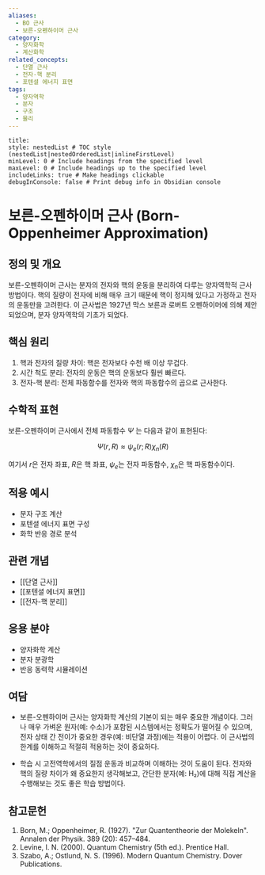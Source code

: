 ```yaml
---
aliases:
  - BO 근사
  - 보른-오펜하이머 근사
category:
  - 양자화학
  - 계산화학
related_concepts:
  - 단열 근사
  - 전자-핵 분리
  - 포텐셜 에너지 표면
tags:
  - 양자역학
  - 분자
  - 구조
  - 물리
---
```


```table-of-contents
title: 
style: nestedList # TOC style (nestedList|nestedOrderedList|inlineFirstLevel)
minLevel: 0 # Include headings from the specified level
maxLevel: 0 # Include headings up to the specified level
includeLinks: true # Make headings clickable
debugInConsole: false # Print debug info in Obsidian console
```
# 보른-오펜하이머 근사 (Born-Oppenheimer Approximation)

## 정의 및 개요

보른-오펜하이머 근사는 분자의 전자와 핵의 운동을 분리하여 다루는 양자역학적 근사 방법이다. 핵의 질량이 전자에 비해 매우 크기 때문에 핵이 정지해 있다고 가정하고 전자의 운동만을 고려한다. 이 근사법은 1927년 막스 보른과 로버트 오펜하이머에 의해 제안되었으며, 분자 양자역학의 기초가 되었다.

## 핵심 원리
1. 핵과 전자의 질량 차이: 핵은 전자보다 수천 배 이상 무겁다.
2. 시간 척도 분리: 전자의 운동은 핵의 운동보다 훨씬 빠르다.
3. 전자-핵 분리: 전체 파동함수를 전자와 핵의 파동함수의 곱으로 근사한다.

## 수학적 표현
보른-오펜하이머 근사에서 전체 파동함수 $\Psi$ 는 다음과 같이 표현된다:

$$\Psi(r,R) \approx \psi_e(r;R) \chi_n(R)$$

여기서 $r$은 전자 좌표, $R$은 핵 좌표, $\psi_e$는 전자 파동함수, $\chi_n$은 핵 파동함수이다.

## 적용 예시
- 분자 구조 계산
- 포텐셜 에너지 표면 구성
- 화학 반응 경로 분석

## 관련 개념
- [[단열 근사]]
- [[포텐셜 에너지 표면]]
- [[전자-핵 분리]]

## 응용 분야
- 양자화학 계산
- 분자 분광학
- 반응 동력학 시뮬레이션

## 여담
- 보른-오펜하이머 근사는 양자화학 계산의 기본이 되는 매우 중요한 개념이다. 그러나 매우 가벼운 원자(예: 수소)가 포함된 시스템에서는 정확도가 떨어질 수 있으며, 전자 상태 간 전이가 중요한 경우(예: 비단열 과정)에는 적용이 어렵다. 이 근사법의 한계를 이해하고 적절히 적용하는 것이 중요하다.

- 학습 시 고전역학에서의 질점 운동과 비교하며 이해하는 것이 도움이 된다. 전자와 핵의 질량 차이가 왜 중요한지 생각해보고, 간단한 분자(예: H₂)에 대해 직접 계산을 수행해보는 것도 좋은 학습 방법이다.

## 참고문헌
1. Born, M.; Oppenheimer, R. (1927). "Zur Quantentheorie der Molekeln". Annalen der Physik. 389 (20): 457–484.
2. Levine, I. N. (2000). Quantum Chemistry (5th ed.). Prentice Hall.
3. Szabo, A.; Ostlund, N. S. (1996). Modern Quantum Chemistry. Dover Publications.
